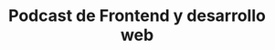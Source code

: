 ---
title: Podcast de Frontend y desarrollo web
description: Escucha todos los programas y suscríbete al podcast sobre frontend y desarrollo web de @midudev.
type: page
layout: podcast
image: '/images/podcast-og.jpg'
---